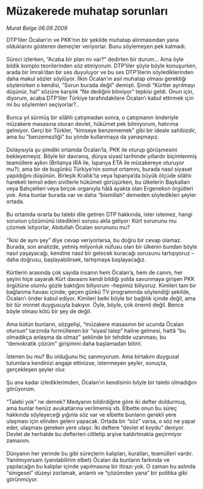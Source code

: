 # Müzakerede muhatap sorunları

*Murat Belge 06.09.2009*

<div class="taraf_structure_2col_1zq">
<div class="margen_n">



 <p>DTP’liler Öcalan’ın ve PKK’nın bir şekilde muhatap alınmasından yana olduklarını gösteren demeçler veriyorlar. Bunu söylemeyen pek kalmadı. <br/><br/>Süreci izlerken, “Acaba bir plan mı var?” dedirten bir durum... Ama öyle bildik komplo teorilerinden söz etmiyorum. DTP’liler şöyle böyle konuşurken, arada bir İmralı’dan bir ses duyuluyor ve bu ses DTP’lilerin söylediklerinden daha makul sözler söylüyor. İlkin Öcalan’ın asıl muhatap olması gerektiği söylenirken o kendisi, “Sorun burada değil” demişti. Şimdi “Kürtler ayrılmayı düşünür, ha!” sözüne karşılık “Ne dediğini bilmiyor” tepkisi geldi. Onun için, diyorum, acaba DTP’liler Türkiye tarafındakilere Öcalan’ı kabul ettirmek için mi bu söylemleri seçiyorlar?.. <br/><br/>Bunca yıl sürmüş bir silâhlı çatışmadan sonra, o çatışmanın önderiyle müzakere masasına oturan devlet, hükümet pek bilmiyorum, hatırıma gelmiyor. Gerçi bir Türkler, “kimseye benzememek” gibi bir ideale sahibizdir, ama bu “benzemezliği” bu yönde kullanmaya da yanaşmayız. <br/><br/>Dolayısıyla şu şimdiki ortamda Öcalan’la, PKK ile oturup görüşmesini bekleyemeyiz. Böyle bir davranış, dünya siyasî tarihinde yıllardır biçimlenmiş teamüllere aykırı (Britanya IRA ile, İspanya ETA ile müzakereye oturuyor mu?); ama bir de bugünkü Türkiye’nin somut ortamını, burada nasıl siyaset yapıldığını düşünün. Birleşik Krallık’ta veya İspanya’da büyük ölçüde silâhlı hareketi temsil eden sivillerle hükümet görüşürken, bu ülkelerin Baykalları veya Bahçelileri veya birçok organıyla hâlâ ayakta olan Ergenekon örgütleri yok. Ama bunlar burada var ve daha “bismillah” demeden söyledikleri şeyler ortada. <br/><br/>Bu ortamda ısrarla bu talebi dile getiren DTP hakkında, ister istemez, hangi sorunun çözümünü istedikleri sorusu akla geliyor: Kürt sorununu mu çözmek istiyorlar, Abdullah Öcalan sorununu mu? <br/><br/>“İkisi de aynı şey” diye cevap veriyorlarsa, bu doğru bir cevap olamaz. Burada, son analizde, yetmiş milyonluk nüfusu olan bir ülkenin bundan böyle nasıl yaşayacağı, kendine nasıl bir gelecek kuracağı sorusunu tartışıyoruz –daha doğrusu, başlayabilirsek, tartışmaya başlayacağız. <br/><br/>Kürtlerin arasında çok sayıda insanın hem Öcalan’a, hem de canını, her şeyini hiçe sayarak Kürt davasını kendi bildiği yolda savunmaya girişen PKK örgütüne olumlu gözle baktığını biliyorum –hepimiz biliyoruz. Kimileri tam bir bağlanma havası içinde; geçen günkü TV programında söylendiği şekilde, Öcalan’ı önder kabul ediyor. Kimileri belki böyle bir bağlılık içinde değil, ama bir tür minnet duygusuyla bakıyor. Öyle, böyle, çok önemli değil. Bence böyle olması kötü bir şey de değil. <br/><br/>Ama bütün bunların, sözgelişi, “müzakere masasının bir ucunda Öcalan otursun” tarzında formüllenen bir “siyasî talep” haline gelmesi, hattâ “bu olmadıkça anlaşma da olmaz” şeklinde bir tehdide uzanması, bu “demokratik çözüm” girişimini daha başlamadan bitirir. <br/><br/>İstenen bu mu? Bu olduğunu hiç sanmıyorum. Ama birtakım duygusal tutumlara kendinizi angaje ettinizse, istenmeyen şeyler, sonuçta, gerçekleşen şeyler olur. <br/><br/>Şu ana kadar izlediklerimden, Öcalan’ın kendisinin böyle bir talebi olmadığını görüyorum. <br/><br/>“Talebi yok” ne demek? Medyanın bildirdiğine göre iki defter doldurmuş, ama bunlar henüz avukatlarına verilmemiş vb. Elbette onun bu süreç hakkında söyleyeceği yığınla söz var ve elbette bunların gerekli yere ulaşması için elinden geleni yapacak. Ortada bir “söz” varsa, o söz ne yapar eder, ulaşması gereken yere ulaşır. İki deftere “devlet el koydu” deniyor. Devlet de herhalde bu defterleri ciltletip arşive kaldırtmakla geçirmiyor zamanını. <br/><br/>Dünyanın her yerinde bu gibi süreçlerin kalıpları, kuralları, teamülleri vardır. Yanılmıyorsam (yanılabilirim elbet) Öcalan da bunların farkında ve yapılacağın bu kalıplar içinde yapılmasına bir itirazı yok. O zaman bu aslında “simgesel” düzeyi zorlamak, anlamlı ve “çözümden yana” bir politika gibi görünmüyor.</p>
<br/>
<br/>
<br/>



<br/>


<div id="taraf_not">
</div>

</div>


</div>
